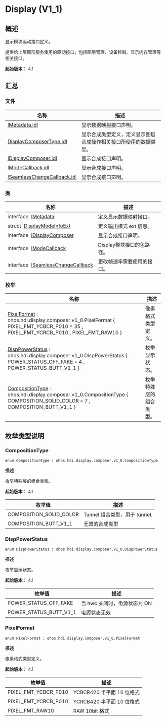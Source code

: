 # Display (V1_1)


## 概述

显示模块驱动接口定义。

提供给上层图形服务使用的驱动接口，包括图层管理、设备控制、显示内存管理等相关接口。

**起始版本：** 4.1


## 汇总


### 文件

| 名称 | 描述 | 
| -------- | -------- |
| [IMetadata.idl](_i_metadata_8idl_v11.md) | 显示数据映射接口声明。 | 
| [DisplayComposerType.idl](_display_composer_type_8idl_v11.md) | 显示合成类型定义，定义显示图层合成操作相关接口所使用的数据类型。 | 
| [IDisplayComposer.idl](_i_display_composer_8idl_v11.md) | 显示合成接口声明。 | 
| [IModeCallback.idl](_i_mode_callback_8idl_v11.md) | 显示合成接口声明。 | 
| [ISeamlessChangeCallback.idl](_i_seamless_change_callback_8idl_v11.md) | 显示合成接口声明。 | 


### 类

| 名称 | 描述 | 
| -------- | -------- |
| interface&nbsp;&nbsp;[IMetadata](interface_i_metadata_v11.md) | 定义显示数据映射接口。 | 
| struct&nbsp;&nbsp;[DisplayModeInfoExt](_display_mode_info_ext_v11.md) | 定义输出模式 ext 信息。 | 
| interface&nbsp;&nbsp;[IDisplayComposer](interface_i_display_composer_v11.md) | 显示合成接口声明。 | 
| interface&nbsp;&nbsp;[IModeCallback](interface_i_mode_callback_v11.md) | Display模块接口的包路径。 | 
| interface&nbsp;&nbsp;[ISeamlessChangeCallback](interface_i_seamless_change_callback_v11.md) | 更改帧速率需要使用的接口。 | 


### 枚举

| 名称 | 描述 | 
| -------- | -------- |
| [PixelFormat](#pixelformat) : ohos.hdi.display.composer.v1_0.PixelFormat { PIXEL_FMT_YCBCR_P010 = 35 , PIXEL_FMT_YCRCB_P010 , PIXEL_FMT_RAW10 } | 像素格式类型定义。 | 
| [DispPowerStatus](#disppowerstatus) : ohos.hdi.display.composer.v1_0.DispPowerStatus { POWER_STATUS_OFF_FAKE = 4 , POWER_STATUS_BUTT_V1_1 } | 枚举显示状态。 | 
| [CompositionType](#compositiontype) : ohos.hdi.display.composer.v1_0.CompositionType { COMPOSITION_SOLID_COLOR = 7 , COMPOSITION_BUTT_V1_1 } | 枚举特殊层的组合类型。 | 


## 枚举类型说明


### CompositionType

```
enum CompositionType : ohos.hdi.display.composer.v1_0.CompositionType
```

**描述**


枚举特殊层的组合类型。

**起始版本：** 4.1

| 枚举值 | 描述 | 
| -------- | -------- |
| COMPOSITION_SOLID_COLOR | Tunnel 组合类型，用于 tunnel. | 
| COMPOSITION_BUTT_V1_1 | 无效的合成类型 | 


### DispPowerStatus

```
enum DispPowerStatus : ohos.hdi.display.composer.v1_0.DispPowerStatus
```

**描述**


枚举显示状态。

**起始版本：** 4.1

| 枚举值 | 描述 | 
| -------- | -------- |
| POWER_STATUS_OFF_FAKE | 当 hwc 关闭时，电源状态为 ON | 
| POWER_STATUS_BUTT_V1_1 | 电源状态无效 | 


### PixelFormat

```
enum PixelFormat : ohos.hdi.display.composer.v1_0.PixelFormat
```

**描述**


像素格式类型定义。

**起始版本：** 4.1

| 枚举值 | 描述 | 
| -------- | -------- |
| PIXEL_FMT_YCBCR_P010 | YCBCR420 半平面 10 位格式 | 
| PIXEL_FMT_YCRCB_P010 | YCRCB420 半平面 10 位格式 | 
| PIXEL_FMT_RAW10 | RAW 10bit 格式 | 

